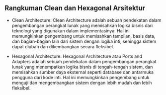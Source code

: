 ## Rangkuman Clean dan Hexagonal Arsitektur

* Clean Architecture: Clean Architecture adalah sebuah pendekatan dalam pengembangan perangkat lunak yang memisahkan logika bisnis dari teknologi yang digunakan dalam implementasinya. Hal ini memungkinkan pengembang untuk memisahkan tampilan, basis data, dan bagian-bagian lain dari sistem dengan logika inti, sehingga sistem dapat diubah dan dikembangkan secara fleksibel.

* Hexagonal Architecture: Hexagonal Architecture atau Ports and Adapters adalah sebuah pendekatan dalam pengembangan perangkat lunak yang menempatkan logika bisnis di tengah-tengah sistem, dan memisahkan sumber daya eksternal seperti database dan antarmuka pengguna dari kode inti. Hal ini memungkinkan pengembang untuk menguji dan mengembangkan sistem dengan lebih mudah dan lebih fleksibel.